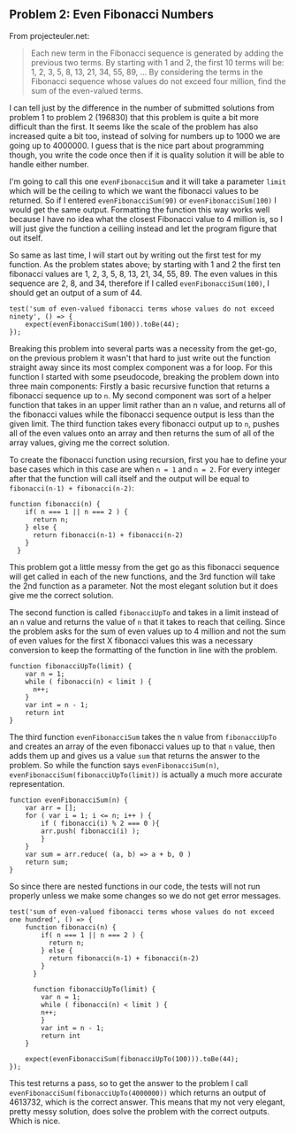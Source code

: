 ## Problem 2: Even Fibonacci Numbers

From projecteuler.net:

> Each new term in the Fibonacci sequence is generated by adding the previous two terms. By starting with 1 and 2, the first 10 terms will be: 1, 2, 3, 5, 8, 13, 21, 34, 55, 89, ... By considering the terms in the Fibonacci sequence whose values do not exceed four million, find the sum of the even-valued terms.

I can tell just by the difference in the number of submitted solutions from problem 1 to problem 2 (196830) that this problem is quite a bit more difficult than the first. It seems like the scale of the problem has also increased quite a bit too, instead of solving for numbers up to 1000 we are going up to 4000000. I guess that is the nice part about programming though, you write the code once then if it is quality solution it will be able to handle either number.

I'm going to call this one `evenFibonacciSum` and it will take a parameter `limit` which will be the ceiling to which we want the fibonacci values to be returned. So if I entered `evenFibonacciSum(90)` or `evenFibonacciSum(100)` I would get the same output. Formatting the function this way works well because I have no idea what the closest Fibonacci value to 4 million is, so I will just give the function a ceiliing instead and let the program figure that out itself.

So same as last time, I will start out by writing out the first test for my function. As the problem states above; by starting with 1 and 2 the first ten fibonacci values are 1, 2, 3, 5, 8, 13, 21, 34, 55, 89. The even values in this sequence are 2, 8, and 34, therefore if I called `evenFibonacciSum(100)`, I should get an output of a sum of 44.

```
test('sum of even-valued fibonacci terms whose values do not exceed ninety', () => {
    expect(evenFibonacciSum(100)).toBe(44);
});
```

Breaking this problem into several parts was a necessity from the get-go, on the previous problem it wasn't that hard to just write out the function straight away since its most complex component was a for loop. For this function I started with some pseudocode, breaking the problem down into three main components: Firstly a basic recursive function that returns a fibonacci sequence up to `n`. My second component was sort of a helper function that takes in an upper limit rather than an n value, and returns all of the fibonacci values while the fibonacci sequence output is less than the given limit. The third function takes every fibonacci output up to `n`, pushes all of the even values onto an array and then returns the sum of all of the array values, giving me the correct solution.

To create the fibonacci function using recursion, first you hae to define your base cases which in this case are when `n = 1` and `n = 2`. For every integer after that the function will call itself and the output will be equal to `fibonacci(n-1) + fibonacci(n-2)`:

```
function fibonacci(n) {
    if( n === 1 || n === 2 ) {
      return n;
    } else {
      return fibonacci(n-1) + fibonacci(n-2)
    }
  }

```

This problem got a little messy from the get go as this fibonacci sequence will get called in each of the new functions, and the 3rd function will take the 2nd function as a parameter. Not the most elegant solution but it does give me the correct solution.

The second function is called `fibonacciUpTo` and takes in a limit instead of an `n` value and returns the value of `n` that it takes to reach that ceiling. Since the problem asks for the sum of even values up to 4 million and not the sum of even values for the first X fibonacci values this was a necessary conversion to keep the formatting of the function in line with the problem.

```
function fibonacciUpTo(limit) {
    var n = 1;
    while ( fibonacci(n) < limit ) {
      n++;
    }
    var int = n - 1;
    return int
}
```

The third function `evenFibonacciSum` takes the n value from `fibonacciUpTo` and creates an array of the even fibonacci values up to that `n` value, then adds them up and gives us a value `sum` that returns the answer to the problem. So while the function says `evenFibonacciSum(n)`, `evenFibonacciSum(fibonacciUpTo(limit))` is actually a much more accurate representation.

```
function evenFibonacciSum(n) {
    var arr = [];
    for ( var i = 1; i <= n; i++ ) {
        if ( fibonacci(i) % 2 === 0 ){
        arr.push( fibonacci(i) );
        }
    }
    var sum = arr.reduce( (a, b) => a + b, 0 )
    return sum;
}
```

So since there are nested functions in our code, the tests will not run properly unless we make some changes so we do not get error messages.

```
test('sum of even-valued fibonacci terms whose values do not exceed one hundred', () => {
    function fibonacci(n) {
        if( n === 1 || n === 2 ) {
          return n;
        } else {
          return fibonacci(n-1) + fibonacci(n-2)
        }
      }

      function fibonacciUpTo(limit) {
        var n = 1;
        while ( fibonacci(n) < limit ) {
        n++;
        }
        var int = n - 1;
        return int
    }

    expect(evenFibonacciSum(fibonacciUpTo(100))).toBe(44);
});
```

This test returns a pass, so to get the answer to the problem I call `evenFibonacciSum(fibonacciUpTo(4000000))` which returns an output of 4613732, which is the correct answer. This means that my not very elegant, pretty messy solution, does solve the problem with the correct outputs. Which is nice.
